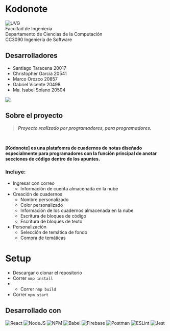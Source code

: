 # Kodonote

![UVG](https://res.cloudinary.com/webuvg/image/upload/f_auto/v1551291412/WEB/institucional/logouvg.png) <br>
Facultad de Ingeniería <br>
Departamento de Ciencias de la Computación <br>
CC3090 Ingeniería de Software <br>

## Desarrolladores

- Santiago Taracena   20017
- Christopher García  20541
- Marco Orozco        20857
- Gabriel Vicente     20498
- Ma. Isabel Solano   20504

<a href="https://github.com/GabrielVicente-GT/kodonote/graphs/contributors">
  <img src="https://contrib.rocks/image?repo=GabrielVicente-GT/kodonote" />
</a>

## Sobre el proyecto

> ***Proyecto realizado por programadores, para programadores.*** 
<br>

**[Kodonote] es una platafomra de cuadernos de notas diseñado especialmente para programadores con la función principal de anotar secciones de código dentro de los apuntes.**

### Incluye:
- Ingresar con correo
  - Información de cuenta almacenada en la nube
- Creación de cuadernos 
  - Nombre personalizado
  - Color personalizado
  - Información de los cuadernos almacenada en la nube
  - Escritura de bloques de código
  - Escritura de bloques de texto
- Personalización
  - Selección de temática de fondo
  - Compra de temáticas

# Setup
- Descargar o clonar el repositorio
- Correr ```nmp install```
- - Correr ```nmp build```
- Correr ```npm start```

## Desarrollado con 
![React](https://img.shields.io/badge/react-%2320232a.svg?style=for-the-badge&logo=react&logoColor=%2361DAFB)
![NodeJS](https://img.shields.io/badge/node.js-6DA55F?style=for-the-badge&logo=node.js&logoColor=white)
![NPM](https://img.shields.io/badge/NPM-%23000000.svg?style=for-the-badge&logo=npm&logoColor=white)
![Babel](https://img.shields.io/badge/Babel-F9DC3e?style=for-the-badge&logo=babel&logoColor=black)
![Firebase](https://img.shields.io/badge/Firebase-039BE5?style=for-the-badge&logo=Firebase&logoColor=white)
![Postman](https://img.shields.io/badge/Postman-FF6C37?style=for-the-badge&logo=postman&logoColor=white) 
![ESLint](https://img.shields.io/badge/ESLint-4B3263?style=for-the-badge&logo=eslint&logoColor=white)
![Jest](https://img.shields.io/badge/-jest-%23C21325?style=for-the-badge&logo=jest&logoColor=white)